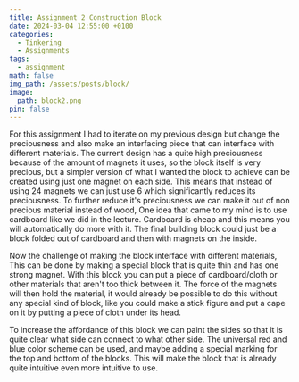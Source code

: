```yaml
---
title: Assignment 2 Construction Block
date: 2024-03-04 12:55:00 +0100
categories:
  - Tinkering
  - Assignments
tags:
  - assignment
math: false
img_path: /assets/posts/block/
image:
  path: block2.png
pin: false
---
```

For this assignment I had to iterate on my previous design but change the preciousness and also make an interfacing piece that can interface with different materials.
The current design has a quite high preciousness because of the amount of magnets it uses, so the block itself is very precious, but a simpler version of what I wanted the block to achieve can be created using just one magnet on each side.
This means that instead of using 24 magnets we can just use 6 which significantly reduces its preciousness.
To further reduce it's preciousness we can make it out of non precious material instead of wood, One idea that came to my mind is to use cardboard like we did in the lecture.
Cardboard is cheap and this means you will automatically do more with it.
The final building block could just be a block folded out of cardboard and then with magnets on the inside.

Now the challenge of  making the block interface with different materials,
This can be done by making a special block that is quite thin and has one strong magnet.
With this block you can put a piece of cardboard/cloth or other materials that aren't too thick between it.
The force of the magnets will then hold the material, it would already be possible to do this without any special kind of block,
like you could make a stick figure and put a cape on it by putting a piece of cloth under its head.

To increase the affordance of this block we can paint the sides so that it is quite clear what side can connect to what other side.
The universal red and blue color scheme can be used, and maybe adding a special marking for the top and bottom of the blocks.
This will make the block that is already quite intuitive even more intuitive to use. 
